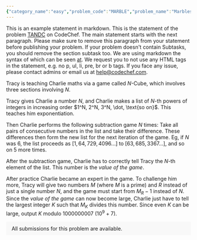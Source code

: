 ```yaml
---
{"category_name":"easy","problem_code":"MARBLE","problem_name":"Marbles","problemComponents":{"constraints":"- $1 \\leq T \\leq 10^4$\n- $1 \\leq N \\leq 10^5$\n- The sum of all $N$ across all test cases does not exceed $5*10^5$.\n- $|S| = |P|$\n- Every character of both $S$ and $P$ is either a lowercase English alphabet or $?$.\n- Every $?$ present in $S$ and $P$ should be assigned the same character.","constraintsState":true,"subtasks":"- 30 points : $1 \\leq R \\leq 10000$\n- 70 points : $1 \\leq R \\leq 10^9$\n","subtasksState":false,"inputFormat":"- The first line of input contains a single integer $T$, denoting the number of test cases. The description of $T$ test cases follows.\n- The first line of each test case contains an integer $N$, denoting the length of strings $S$ and $P$.\n- The second and third lines contain strings $S$ and $P$ respectively.","inputFormatState":true,"outputFormat":"For each test case, output in a single line the minimum number of operations required to convert $P$ into $S$.\n","outputFormatState":true,"sampleTestCases":{"0":{"id":1,"input":"3\n5\nab?c?\naeg?k\n6\nabcde?\nehio??\n4\nabcd\nabcd","output":"4\n6\n0","explanation":"**Test Case 1:** First, replace every $?$ by $u$. This gives us $S = abucu$ and $P = aeguk$. Now $P$ can be converted to $S$ as follows:\n1. Convert $P_2 = e$ to $b$ in 1 operation.\n2. Convert $P_3 = g$ to $u$ in 1 operation.\n3. Convert $P_4 = u$ to $c$ in 1 operation.\n4. Convert $P_5 = k$ to $u$ in 1 operation.\n\n**Test Case 3:** The strings are already equal, so no operations are required.","isDeleted":false}}},"video_editorial_url":"https://youtu.be/yFzPb1wtxEY","languages_supported":{"0":"CPP14","1":"C","2":"JAVA","3":"PYTH 3.6","4":"CPP17","5":"PYTH","6":"PYP3","7":"CS2","8":"ADA","9":"PYPY","10":"TEXT","11":"PAS fpc","12":"NODEJS","13":"RUBY","14":"PHP","15":"GO","16":"HASK","17":"TCL","18":"PERL","19":"SCALA","20":"LUA","21":"kotlin","22":"BASH","23":"JS","24":"LISP sbcl","25":"rust","26":"PAS gpc","27":"BF","28":"CLOJ","29":"R","30":"D","31":"CAML","32":"FORT","33":"ASM","34":"swift","35":"FS","36":"WSPC","37":"LISP clisp","38":"SQL","39":"SCM guile","40":"PERL6","41":"ERL","42":"CLPS","43":"ICK","44":"NICE","45":"PRLG","46":"ICON","47":"COB","48":"SCM chicken","49":"PIKE","50":"SCM qobi","51":"ST","52":"SQLQ","53":"NEM"},"max_timelimit":1,"source_sizelimit":50000,"problem_author":"reyaan44","problem_tester":"","date_added":"8-12-2021","tags":{"0":"infi2021","1":"reyaan44","2":"simple"},"problem_difficulty_level":"Unavailable","best_tag":"","editorial_url":"https://discuss.codechef.com/problems/MARBLE","time":{"view_start_date":1640194200,"submit_start_date":1640194200,"visible_start_date":1640194200,"end_date":1735669800},"is_direct_submittable":false,"problemDiscussURL":"https://discuss.codechef.com/search?q=MARBLE","is_proctored":false,"visitedContests":{},"layout":"problem"}
---
```

This is an example statement in markdown. This is the statement of the problem [TANDC](https://codechef.com/problems/TANDC) on CodeChef. The main statement starts with the next paragraph. Please make sure to remove this paragraph from your statement before publishing your problem. If your problem doesn't contain Subtasks, you should remove the section subtask too. We are using markdown the syntax of which can be seen [at](https://github.com/showdownjs/showdown/wiki/Showdown's-Markdown-syntax). We request you to not use any HTML tags in the statement, e.g. no p, ul, li, pre, br or b tags. If you face any issue, please contact admins or email us at help@codechef.com.

Tracy is teaching Charlie maths via a game called $N$-Cube, which involves three sections involving $N$.

Tracy gives Charlie a number $N$, and Charlie makes a list of $N$-th powers of integers in increasing order $1^N, 2^N, 3^N, \dot, \text{so on}$. This teaches him exponentiation.

Then Charlie performs the following subtraction game $N$ times: Take all pairs of consecutive numbers in the list and take their difference. These differences then form the new list for the next iteration of the game. Eg, if $N$ was 6, the list proceeds as $[1, 64, 729, 4096 ... ]$ to $[63, 685, 3367 ...]$, and so on $5$ more times.

After the subtraction game, Charlie has to correctly tell Tracy the $N$-th element of the list. This number is the *value of the game*.

After practice Charlie became an expert in the game. To challenge him more, Tracy will give two numbers $M$ (where $M$ is a prime) and $R$ instead of just a single number $N$, and the game must start from $M_R - 1$ instead of $N$. Since the *value of the game* can now become large, Charlie just have to tell the largest integer $K$ such that $M_K$ divides this number. Since even $K$ can be large, output $K$ modulo 1000000007 ($10^9 + 7$).

<aside style='background: #f8f8f8;padding: 10px 15px;'><div>All submissions for this problem are available.</div></aside>